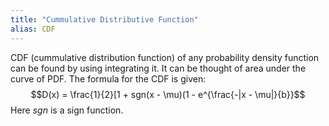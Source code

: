 ```yaml
---
title: "Cummulative Distributive Function"
alias: CDF
---
```

CDF (cummulative distribution function) of any probability density function can be found by using integrating it. It can be thought of area under the curve of PDF.
The formula for the CDF is given:
$$D(x) = \frac{1}{2}[1 + sgn(x - \mu)(1 - e^{\frac{-|x - \mu|}{b}}$$
Here $sgn$ is a sign function.